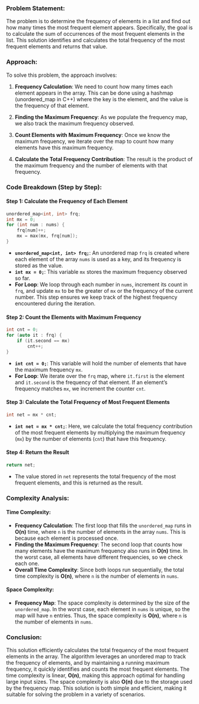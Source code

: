 ### Problem Statement:

The problem is to determine the frequency of elements in a list and find out how many times the most frequent element appears. Specifically, the goal is to calculate the sum of occurrences of the most frequent elements in the list. This solution identifies and calculates the total frequency of the most frequent elements and returns that value.

### Approach:

To solve this problem, the approach involves:

1. **Frequency Calculation**:
   We need to count how many times each element appears in the array. This can be done using a hashmap (unordered_map in C++) where the key is the element, and the value is the frequency of that element.

2. **Finding the Maximum Frequency**:
   As we populate the frequency map, we also track the maximum frequency observed.

3. **Count Elements with Maximum Frequency**:
   Once we know the maximum frequency, we iterate over the map to count how many elements have this maximum frequency.

4. **Calculate the Total Frequency Contribution**:
   The result is the product of the maximum frequency and the number of elements with that frequency.

### Code Breakdown (Step by Step):

#### Step 1: Calculate the Frequency of Each Element
```cpp
unordered_map<int, int> frq;
int mx = 0;
for (int num : nums) {
    frq[num]++;
    mx = max(mx, frq[num]);
}
```
- **`unordered_map<int, int> frq;`**: An unordered map `frq` is created where each element of the array `nums` is used as a key, and its frequency is stored as the value.
- **`int mx = 0;`**: This variable `mx` stores the maximum frequency observed so far.
- **For Loop**: We loop through each number in `nums`, increment its count in `frq`, and update `mx` to be the greater of `mx` or the frequency of the current number. This step ensures we keep track of the highest frequency encountered during the iteration.

#### Step 2: Count the Elements with Maximum Frequency
```cpp
int cnt = 0;
for (auto it : frq) {
    if (it.second == mx)
        cnt++;
}
```
- **`int cnt = 0;`**: This variable will hold the number of elements that have the maximum frequency `mx`.
- **For Loop**: We iterate over the `frq` map, where `it.first` is the element and `it.second` is the frequency of that element. If an element’s frequency matches `mx`, we increment the counter `cnt`.

#### Step 3: Calculate the Total Frequency of Most Frequent Elements
```cpp
int net = mx * cnt;
```
- **`int net = mx * cnt;`**: Here, we calculate the total frequency contribution of the most frequent elements by multiplying the maximum frequency (`mx`) by the number of elements (`cnt`) that have this frequency.

#### Step 4: Return the Result
```cpp
return net;
```
- The value stored in `net` represents the total frequency of the most frequent elements, and this is returned as the result.

### Complexity Analysis:

#### Time Complexity:
- **Frequency Calculation**: The first loop that fills the `unordered_map` runs in **O(n)** time, where `n` is the number of elements in the array `nums`. This is because each element is processed once.
- **Finding the Maximum Frequency**: The second loop that counts how many elements have the maximum frequency also runs in **O(n)** time. In the worst case, all elements have different frequencies, so we check each one.
- **Overall Time Complexity**: Since both loops run sequentially, the total time complexity is **O(n)**, where `n` is the number of elements in `nums`.

#### Space Complexity:
- **Frequency Map**: The space complexity is determined by the size of the `unordered_map`. In the worst case, each element in `nums` is unique, so the map will have `n` entries. Thus, the space complexity is **O(n)**, where `n` is the number of elements in `nums`.

### Conclusion:

This solution efficiently calculates the total frequency of the most frequent elements in the array. The algorithm leverages an unordered map to track the frequency of elements, and by maintaining a running maximum frequency, it quickly identifies and counts the most frequent elements. The time complexity is linear, **O(n)**, making this approach optimal for handling large input sizes. The space complexity is also **O(n)** due to the storage used by the frequency map. This solution is both simple and efficient, making it suitable for solving the problem in a variety of scenarios.